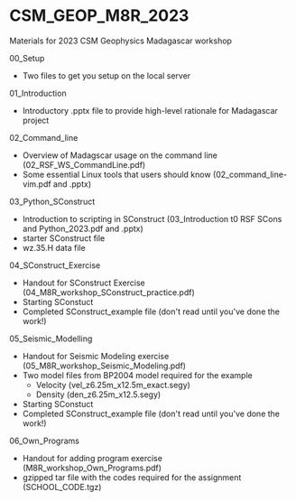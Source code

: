 # CSM_GEOP_M8R_2023
 Materials for 2023 CSM Geophysics Madagascar workshop

00_Setup
 - Two files to get you setup on the local server

01_Introduction
 - Introductory .pptx file to provide high-level rationale for Madagascar project

02_Command_line
 - Overview of Madagscar usage on the command line (02_RSF_WS_CommandLine.pdf)
 - Some essential Linux tools that users should know (02_command_line-vim.pdf and .pptx)

03_Python_SConstruct
 - Introduction to scripting in SConstruct (03_Introduction t0 RSF SCons and Python_2023.pdf and .pptx)
 - starter SConstruct file
 - wz.35.H data file

04_SConstruct_Exercise
 - Handout for SConstruct Exercise (04_M8R_workshop_SConstruct_practice.pdf)
 - Starting SConstuct
 - Completed SConstruct_example file (don't read until you've done the work!)

05_Seismic_Modelling
 - Handout for Seismic Modeling exercise (05_M8R_workshop_Seismic_Modeling.pdf)
 - Two model files from BP2004 model required for the example
   - Velocity (vel_z6.25m_x12.5m_exact.segy)
   - Density (den_z6.25m_x12.5.segy)
 - Starting SConstuct
 - Completed SConstruct_example file (don't read until you've done the work!)

06_Own_Programs
 - Handout for adding program exercise (M8R_workshop_Own_Programs.pdf)
 - gzipped tar file with the codes required for the assignment (SCHOOL_CODE.tgz) 
